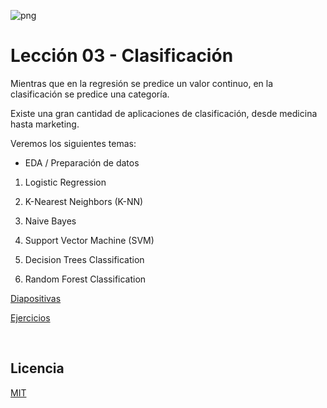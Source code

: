 ![png](imagenes/logotipo-axity-ppt.png)

# Lección 03 - Clasificación

Mientras que en la regresión se predice un valor continuo, en la clasificación se predice una categoría.

Existe una gran cantidad de aplicaciones de clasificación, desde medicina hasta marketing.

Veremos los siguientes temas:

* EDA / Preparación de datos

1. Logistic Regression

2. K-Nearest Neighbors (K-NN)

3. Naive Bayes

4. Support Vector Machine (SVM)

5. Decision Trees Classification

6. Random Forest Classification

[Diapositivas](Diapositivas/Parte%2003.Clasificación)

[Ejercicios](Ejercicios/Parte%2003.Clasificación)

&nbsp;
&nbsp;

## Licencia

[MIT](https://opensource.org/licenses/MIT)